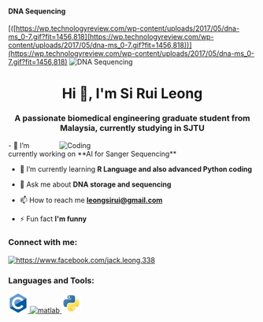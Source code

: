 #### DNA Sequencing
[([https://wp.technologyreview.com/wp-content/uploads/2017/05/dna-ms_0-7.gif?fit=1456,818](https://wp.technologyreview.com/wp-content/uploads/2017/05/dna-ms_0-7.gif?fit=1456,818))](https://wp.technologyreview.com/wp-content/uploads/2017/05/dna-ms_0-7.gif?fit=1456,818)
![DNA Sequencing](https://github.com/jackleong23/jackleong23/blob/main/dna.jpg)

<h1 align="center">Hi 👋, I'm Si Rui Leong</h1>
<h3 align="center">A passionate biomedical engineering graduate student from Malaysia, currently studying in SJTU</h3>
<img align="right" alt="Coding" width="400" src="https://i.gifer.com/QWc9.gif">
- 🔭 I’m currently working on **AI for Sanger Sequencing**

- 🌱 I’m currently learning **R Language and also advanced Python coding**

- 💬 Ask me about **DNA storage and sequencing**

- 📫 How to reach me **leongsirui@gmail.com**

- ⚡ Fun fact **I'm funny**

<h3 align="left">Connect with me:</h3>
<p align="left">
<a href="https://fb.com/https://www.facebook.com/jack.leong.338" target="blank"><img align="center" src="https://raw.githubusercontent.com/rahuldkjain/github-profile-readme-generator/master/src/images/icons/Social/facebook.svg" alt="https://www.facebook.com/jack.leong.338" height="30" width="40" /></a>
</p>

<h3 align="left">Languages and Tools:</h3>
<p align="left"> <a href="https://www.cprogramming.com/" target="_blank" rel="noreferrer"> <img src="https://raw.githubusercontent.com/devicons/devicon/master/icons/c/c-original.svg" alt="c" width="40" height="40"/> </a> <a href="https://www.mathworks.com/" target="_blank" rel="noreferrer"> <img src="https://upload.wikimedia.org/wikipedia/commons/2/21/Matlab_Logo.png" alt="matlab" width="40" height="40"/> </a> <a href="https://www.python.org" target="_blank" rel="noreferrer"> <img src="https://raw.githubusercontent.com/devicons/devicon/master/icons/python/python-original.svg" alt="python" width="40" height="40"/> </a> </p>
